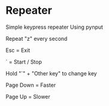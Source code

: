 # Repeater
Simple keypress repeater
Using pynput

Repeat "z" every second

Esc = Exit

\` = Start / Stop

Hold "\`" + "Other key" to change key

Page Down = Faster

Page Up = Slower
